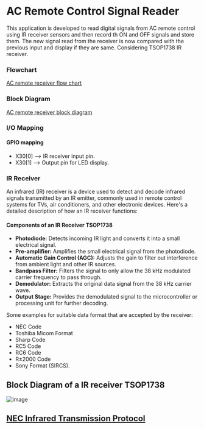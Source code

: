 # AC Remote Control Signal Reader

This application is developed to read digital signals from AC remote control using IR receiver sensors and then record th ON and OFF signals and store them. The new signal read from the receiver is now compared with the previous input and display if they are same. Considering TSOP1738 IR receiver.

### Flowchart

[AC remote receiver flow chart](https://github.com/vishal-hunashikatti/riscv/blob/main/Week-3/IR_reciever-flow_chart.png)

### Block Diagram

[AC remote receiver block diagram](https://github.com/vishal-hunashikatti/riscv/blob/main/Week-3/IR_reciever_block-diagram.png)

### I/O Mapping

#### GPIO mapping

- X30[0] --> IR receiver input pin.
- X30[1] --> Output pin for LED display.

### IR Receiver

An infrared (IR) receiver is a device used to detect and decode infrared signals transmitted by an IR emitter, commonly used in remote control systems for TVs, air conditioners, and other electronic devices. Here's a detailed description of how an IR receiver functions:

#### Components of an IR Receiver TSOP1738

- **Photodiode:** Detects incoming IR light and converts it into a small electrical signal.
- **Pre-amplifier:** Amplifies the small electrical signal from the photodiode.
- **Automatic Gain Control (AGC):** Adjusts the gain to filter out interference from ambient light and other IR sources.
- **Bandpass Filter:** Filters the signal to only allow the 38 kHz modulated carrier frequency to pass through.
- **Demodulator:** Extracts the original data signal from the 38 kHz carrier wave.
- **Output Stage:** Provides the demodulated signal to the microcontroller or processing unit for further decoding.

Some examples for suitable data format that are accepted by the receiver:

- NEC Code
- Toshiba Micom Format
- Sharp Code
- RC5 Code
- RC6 Code
- R±2000 Code
- Sony Format (SIRCS).

## Block Diagram of a IR receiver TSOP1738

![image](https://github.com/vishal-hunashikatti/riscv/assets/93430948/df208f18-1ec4-4c52-8312-6293adc63e02)

## [NEC Infrared Transmission Protocol](https://techdocs.altium.com/display/FPGA/NEC+Infrared+Transmission+Protocol)
